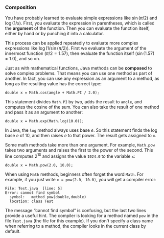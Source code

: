 ###  Composition



You have probably learned to evaluate simple expressions like $\sin(\pi/2)$ and $\log(1/x)$.
First, you evaluate the expression in parentheses, which is called the **argument** of the function.
Then you can evaluate the function itself, either by hand or by punching it into a calculator.

This process can be applied repeatedly to evaluate more complex expressions like $\log(1/\sin(\pi/2))$.
First we evaluate the argument of the innermost function ($\pi/2 = 1.57$), then evaluate the function itself ($\sin(1.57) = 1.0$), and so on.


Just as with mathematical functions, Java methods can be **composed** to solve complex problems.
That means you can use one method as part of another.
In fact, you can use any expression as an argument to a method, as long as the resulting value has the correct type:

```code
double x = Math.cos(angle + Math.PI / 2.0);
```

This statement divides `Math.PI` by two, adds the result to `angle`, and computes the cosine of the sum.
You can also take the result of one method and pass it as an argument to another:

```code
double x = Math.exp(Math.log(10.0));
```

In Java, the `log` method always uses base $e$.
So this statement finds the log base $e$ of 10, and then raises $e$ to that power.
The result gets assigned to `x`.

Some math methods take more than one argument.
For example, `Math.pow` takes two arguments and raises the first to the power of the second.
This line computes $2^{10}$ and assigns the value `1024.0` to the variable `x`:

```code
double x = Math.pow(2.0, 10.0);
```

When using `Math` methods, beginners often forget the word `Math`.
For example, if you just write `x = pow(2.0, 10.0)`, you will get a compiler error:

```code
File: Test.java  [line: 5]
Error: cannot find symbol
  symbol:   method pow(double,double)
  location: class Test
```

The message “cannot find symbol” is confusing, but the last two lines provide a useful hint.
The compiler is looking for a method named `pow` in the file `Test.java` (the file for this example).
If you don't specify a class name when referring to a method, the compiler looks in the current class by default.